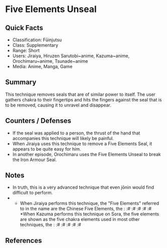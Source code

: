 # Five Elements Unseal

## Quick Facts
- Classification: Fūinjutsu
- Class: Supplementary
- Range: Short
- Users: Jiraiya, Hiruzen Sarutobi~anime, Kazuma~anime, Orochimaru~anime, Tsunade~anime<!-- do NOT add Naruto he doesn't use this technique there were no elemental symbols on his fingers -->
- Media: Anime, Manga, Game

## Summary
This technique removes seals that are of similar power to itself. The user gathers chakra to their fingertips and hits the fingers against the seal that is to be removed, causing it to unravel and disappear.

## Counters / Defenses
- If the seal was applied to a person, the thrust of the hand that accompanies this technique will likely be painful.
- When Jiraiya uses this technique to remove a Five Elements Seal, it appears to be quite easy for him.
- In another episode, Orochimaru uses the Five Elements Unseal to break the Iron Armour Seal.

## Notes
- In truth, this is a very advanced technique that even jōnin would find difficult to perform.
- * When Jiraiya performs this technique, the "Five Elements" referred to in the name are the Chinese Five Elements, the :
:#
:#
:#
:#
:#
*When Kazuma performs this technique on Sora, the five elements are shown as the five chakra elements used in most other techniques, the :
:#
:#
:#
:#
:#

## References
